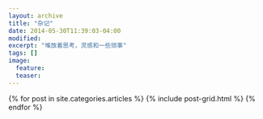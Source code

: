 ```yaml
---
layout: archive
title: "杂记"
date: 2014-05-30T11:39:03-04:00
modified:
excerpt: "堆放着思考，灵感和一些琐事"
tags: []
image:
  feature:
  teaser:
---
```


<div class="tiles">
{% for post in site.categories.articles %}
  {% include post-grid.html %}
{% endfor %}
</div><!-- /.tiles -->